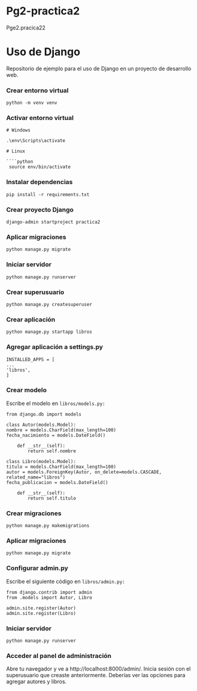 # Pg2-practica2

Pge2.pracica22

# Uso de Django

Repositorio de ejemplo para el uso de Django en un proyecto de desarrollo web.

### Crear entorno virtual

```
python -m venv venv
```

### Activar entorno virtual

`````
# Windows

.\env\Scripts\activate

# Linux

````python
 source env/bin/activate
`````

### Instalar dependencias

```
pip install -r requirements.txt
```

### Crear proyecto Django

```
django-admin startproject practica2
```

### Aplicar migraciones

```
python manage.py migrate
```

### Iniciar servidor

```
python manage.py runserver
```

### Crear superusuario

```
python manage.py createsuperuser
```

### Crear aplicación

```
python manage.py startapp libros
```

### Agregar aplicación a settings.py

```
INSTALLED_APPS = [
...
'libros',
]
```

### Crear modelo

Escribe el modelo en `libros/models.py:`

```
from django.db import models

class Autor(models.Model):
nombre = models.CharField(max_length=100)
fecha_nacimiento = models.DateField()

    def __str__(self):
        return self.nombre

class Libro(models.Model):
titulo = models.CharField(max_length=100)
autor = models.ForeignKey(Autor, on_delete=models.CASCADE, related_name="libros")
fecha_publicacion = models.DateField()

    def __str__(self):
        return self.titulo
```

### Crear migraciones

```
python manage.py makemigrations
```

### Aplicar migraciones

```
python manage.py migrate
```

### Configurar admin.py

Escribe el siguiente código en `libros/admin.py:`

```
from django.contrib import admin
from .models import Autor, Libro

admin.site.register(Autor)
admin.site.register(Libro)
```

### Iniciar servidor

```
python manage.py runserver
```

### Acceder al panel de administración

<p>Abre tu navegador y ve a  http://localhost:8000/admin/.  Inicia sesión con el superusuario que creaste anteriormente. Deberías ver las opciones para agregar autores y libros.
